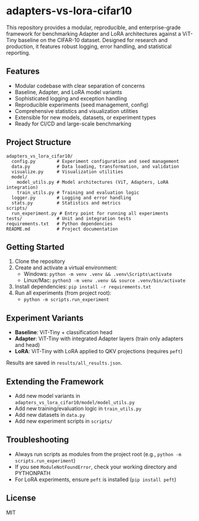 # adapters-vs-lora-cifar10

This repository provides a modular, reproducible, and enterprise-grade framework for benchmarking Adapter and LoRA architectures against a ViT-Tiny baseline on the CIFAR-10 dataset. Designed for research and production, it features robust logging, error handling, and statistical reporting.

## Features
- Modular codebase with clear separation of concerns
- Baseline, Adapter, and LoRA model variants
- Sophisticated logging and exception handling
- Reproducible experiments (seed management, config)
- Comprehensive statistics and visualization utilities
- Extensible for new models, datasets, or experiment types
- Ready for CI/CD and large-scale benchmarking

## Project Structure
```
adapters_vs_lora_cifar10/
  config.py        # Experiment configuration and seed management
  data.py          # Data loading, transformation, and validation
  visualize.py     # Visualization utilities
  model/
    model_utils.py # Model architectures (ViT, Adapters, LoRA integration)
    train_utils.py # Training and evaluation logic
  logger.py        # Logging and error handling
  stats.py         # Statistics and metrics
scripts/
  run_experiment.py # Entry point for running all experiments
tests/             # Unit and integration tests
requirements.txt   # Python dependencies
README.md          # Project documentation
```

## Getting Started
1. Clone the repository
2. Create and activate a virtual environment:
   - Windows: `python -m venv .venv && .venv\Scripts\activate`
   - Linux/Mac: `python3 -m venv .venv && source .venv/bin/activate`
3. Install dependencies: `pip install -r requirements.txt`
4. Run all experiments (from project root):
   - `python -m scripts.run_experiment`

## Experiment Variants
- **Baseline**: ViT-Tiny + classification head
- **Adapter**: ViT-Tiny with integrated Adapter layers (train only adapters and head)
- **LoRA**: ViT-Tiny with LoRA applied to QKV projections (requires `peft`)

Results are saved in `results/all_results.json`.

## Extending the Framework
- Add new model variants in `adapters_vs_lora_cifar10/model/model_utils.py`
- Add new training/evaluation logic in `train_utils.py`
- Add new datasets in `data.py`
- Add new experiment scripts in `scripts/`

## Troubleshooting
- Always run scripts as modules from the project root (e.g., `python -m scripts.run_experiment`)
- If you see `ModuleNotFoundError`, check your working directory and PYTHONPATH
- For LoRA experiments, ensure `peft` is installed (`pip install peft`)

## License
MIT
